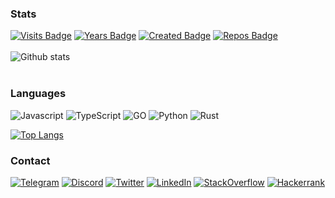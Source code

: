 ### Stats
[![Visits Badge](https://badges.pufler.dev/visits/andwati/andwati)](https://badges.pufler.dev)
[![Years Badge](https://badges.pufler.dev/years/andwati)](https://badges.pufler.dev)
[![Created Badge](https://badges.pufler.dev/created/andwati/andwati)](https://badges.pufler.dev)
[![Repos Badge](https://badges.pufler.dev/repos/andwati)](https://badges.pufler.dev)
<br>
<br>
![Github stats](https://github-readme-stats.vercel.app/api?username=andwati&count_private=true&show_icons=true&theme=cobalt)
<br>
<br>
### Languages
![Javascript](https://img.shields.io/badge/JavaScript-323330?style=for-the-badge&logo=javascript&logoColor=F7DF1E)
![TypeScript](https://img.shields.io/badge/TypeScript-007ACC?style=for-the-badge&logo=typescript&logoColor=white)
![GO](https://img.shields.io/badge/Go-00ADD8?style=for-the-badge&logo=go&logoColor=white)
![Python](https://img.shields.io/badge/Python-3776AB?style=for-the-badge&logo=python&logoColor=white)
![Rust](https://img.shields.io/badge/Rust-black?style=for-the-badge&logo=rust&logoColor=#E57324)

[![Top Langs](https://github-readme-stats.vercel.app/api/top-langs/?username=andwati&langs_count=10&layout=compact&theme=cobalt)](https://github.com/anuraghazra/github-readme-stats)
<br>
### Contact

[![Telegram](https://img.shields.io/badge/Telegram-2CA5E0?style=for-the-badge&logo=telegram&logoColor=white)](https://t.me/andwati)
[![Discord](https://img.shields.io/badge/Discord-7289DA?style=for-the-badge&logo=discord&logoColor=white)]()
[![Twitter](https://img.shields.io/badge/Twitter-1DA1F2?style=for-the-badge&logo=twitter&logoColor=white)](https://twitter.com/_andwati)
[![LinkedIn](https://img.shields.io/badge/LinkedIn-0077B5?style=for-the-badge&logo=linkedin&logoColor=white)](https://www.linkedin.com/in/andwati)
[![StackOverflow](https://img.shields.io/badge/Stack_Overflow-FE7A16?style=for-the-badge&logo=stack-overflow&logoColor=white)](https://stackoverflow.com/users/12246264/ian)
[![Hackerrank](https://img.shields.io/badge/-Hackerrank-2EC866?style=for-the-badge&logo=HackerRank&logoColor=white)](https://www.hackerrank.com/andwati)
